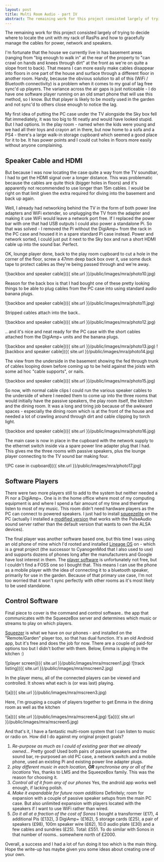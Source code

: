 ```yaml
---
layout: post
title: Multi Room Audio - part IV
abstract: The remaining work for this project consisted largely of trying to decide where to locate the unit with my rack of RasPis and how to gracefully manage the cables for power, network and speakers.
---
```


The remaining work for this project consisted largely of trying to decide where to locate the unit with my rack of RasPis and how to gracefully manage the cables for power, network and speakers.

I'm fortunate that the house we currently live in has basement areas (ranging from "big enough to walk in" at the rear of the property to "can crawl on hands and knees through dirt" at the front as we're on quite a slope front to back). That means I can more easily make cables disappear into floors in one part of the house and surface through a different floor in another room. Handy, because the obvious solution to all of this (WiFi / Bluetooth connectivity) is a problem when it comes to my goal of lag free sync'd up players. The variance across the air gaps is just noticeable - I do have one software player running on an old smart phone that will use this method, so I know. But that player is likely to be mostly used in the garden and not sync'd to others close enough to notice the lag.

My first idea of putting the PC case under the TV alongside the Sky box fell flat immediately, it was too big to fit neatly and would have looked stupid. But I had options. In the play room - named when the kids were young and we had all their toys and crayon art in there, but now home to a sofa and a PS4 - there's a large walk-in storage cupboard which seemed a good place for it to be. It has power points and I could cut holes in floors more easily without anyone complaining.

## Speaker Cable and HDMI

But because I was now locating the case quite a way from the TV soundbar, I had to get the HDMI signal over a longer distance. This was problematic because the cables are quite thick (bigger holes in floors) and it's apparently not recommended to use longer than 15m cables. I would be right on that limit given the extra required for diving into the basement and back up again.

Well, I already had networking behind the TV in the form of both power line adapters and WiFi extender, so unplugging the TV from the adapter and making it use WiFi would leave a network port free. If I replaced the power bar with one that had USB outputs I could also power a standalone Pi. So that was solved - I removed the Pi without the DigiAmp+ from the rack in the PC case and housed it in a spare standard Pi case instead. Power and network sorted, I could just put it next to the Sky box and run a short HDMI cable up into the sound bar. Perfect.

OK, lounge player done, back to the play room cupboard to cut a hole in the corner of the floor, screw a 47mm deep back box over it, use some duck tape to protect cables as they're being passed through and we're away.

![backbox and speaker cable]({{ site.url }}/public/images/mra/photo10.jpg)

Reason for the back box is that I had bought one of these pretty looking things to be able to plug cables from the PC case into using standard audio banana plugs.

![backbox and speaker cable]({{ site.url }}/public/images/mra/photo11.jpg)

Stripped cables attach into the back..

![backbox and speaker cable]({{ site.url }}/public/images/mra/photo12.jpg)

.. and it's nice and neat ready for the PC case with the short cables attached from the DigiAmp+ units and the banana plugs.

![backbox and speaker cable]({{ site.url }}/public/images/mra/photo13.jpg)
![backbox and speaker cable]({{ site.url }}/public/images/mra/photo14.jpg)

The view from the underside in the basement showing the fed through trunk of cables looping down before coming up to be held against the joists with some ad hoc "cable supports", or nails.

![backbox and speaker cable]({{ site.url }}/public/images/mra/photo15.jpg)

So now, with normal cable clips I could run the various speaker cables to the underside of where I needed them to come up into the three rooms that would initially have the passive speakers, the play room itself, the kitchen and the dining room. It was a long and tiring job because of the awkward spaces - especially the dining room which is at the front of the house and needed a lot of crawling around through dirt and cable clipping by torch light.

![backbox and speaker cable]({{ site.url }}/public/images/mra/photo16.jpg)

The main case is now in place in the cupboard with the network supply to the ethernet switch inside via a spare power line adapter plug that I had. This gives me the three rooms with passive speakers, plus the lounge player connecting to the TV sound bar making four.

![PC case in cupboard]({{ site.url }}/public/images/mra/photo17.jpg)

## Software Players

There were two more players still to add to the system but neither needed a Pi nor a DigiAmp+. One is in the home office where most of my computing equipment is and where I spend a fair amount of my time and therefore listen to most of my music. This room didn't need hardware players as the PC can connect to powered speakers. I just had to install [squeezelite](http://wiki.slimdevices.com/index.php/Squeezelite) on the PC (actually I installed a [modified version](https://sourceforge.net/projects/lmsclients/files/squeezelite/linux/) that works with the PulseAudio sound server rather than the default version that wants to own the ALSA devices).

The final player was another software based one, but this time I was using an old phone of mine which I'd rooted and installed [Lineage OS](https://lineageos.org/) on - which is a great project (the successor to CyanogenMod that I also used to use) and supports dozens of phones long after the manufacturers and Google have lost interest in them. The [player software](https://play.google.com/store/apps/details?id=de.bluegaspode.squeezeplayer&hl=en_US) is unfortunately not free, but I couldn't find a FOSS one so I bought that. This means I can use the phone as a mobile player with the idea of connecting it to a bluetooth speaker, primarily for use in the garden. Because of that primary use case, I'm not too worried that it won't sync perfectly with other rooms as it's most likely to be used standalone. 

## Control Software

Final piece to cover is the command and control software.. the app that communicates with the SqueezeBox server and determines which music or streams to play on which players.

[Squeezer](https://play.google.com/store/apps/details?id=uk.org.ngo.squeezer&hl=en_US) is what we have on our phones - and installed on the "Remote/Garden" player too, so that has dual function. It's an old Android app, but it's free and does the job for now. There are a couple of paid-for options too but I didn't bother with them. Below, Emma is playing in the kitchen :)

![player screen]({{ site.url }}/public/images/mra/mscreen1.jpg) ![track listing]({{ site.url }}/public/images/mra/mscreen2.jpg) 

In the player menu, all of the connected players can be viewed and controlled. It shows what each is (or was last) playing.

![a]({{ site.url }}/public/images/mra/mscreen3.jpg) 

Here, I'm grouping a couple of players together to get Emma in the dining room as well as the kitchen

![a]({{ site.url }}/public/images/mra/mscreen4.jpg) ![a]({{ site.url }}/public/images/mra/mscreen5.jpg)

And that's it, I have a fantastic multi-room system that I can listen to music or radio on. How did I do against my original project goals?

1. *Re-purpose as much as I could of existing gear that we already owned...* Pretty good! Used both pairs of passive speakers and the sound bar, re-purposed an old PC case, a network switch and a mobile phone, used an existing Pi and existing power line adapter plugs.
1. *play different music in each location, __OR__ synchronise any or all of the locations* Yes, thanks to LMS and the SqueezeBox family. This was the reason for choosing it.
1. *Control all of it from any of our phones* Yes, the android app works well enough, if lacking polish.
1. *Make it expandable for future room additions* Definitely; room for expansion with a couple of passive speaker setups from the main PC case. But also unlimited expansion with players located with the speakers if I want to use WiFi rather than wired.
1. *Do it all at a fraction of the cost of Sonos* I bought a transformer (£17), 4 additional Pis (£132), 3 DigiAmp+ (£162), 5 storage cards (£25), a pair of speakers (£98), 100m speaker wire (£62), 10.0 audio plate (£30) and a few cables and sundries (£25). Total: £551. To do similar with Sonos in that number of rooms.. somewhere north of £2000.

Overall, a success and I had a lot of fun doing it too which is the main thing. Hope the write-up has maybe given you some ideas about creating one of your own.
